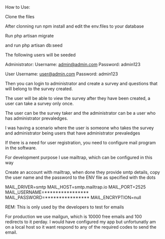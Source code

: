 How to Use:

Clone the files

After clonning run npm install and edit the env.files to your database

Run php artisan migrate

and run php artisan db:seed 

The following users will be seeded 

Administrator:
Username: admin@admin.com
Password: admin123

User
Username: user@admin.com
Password: admin123

Then you can login to administrator and create a survey and questions that will belong to the survey created.

The user will be able to view the survey after they have been created, a user can take a survey only once.


The user can be the survey taker and the administrator can be a user who has administrator prevaledges.

I was having a scenario where the user is someone who takes the survey and administrator being users that have administrator prevaledges 

If there is a need for user registration, you need to configure mail program in the software.

For development purpose I use mailtrap, which can be configured in this way

Create an account with mailtrap, when done they provide smtp details, copy the user name and the password to the ENV file as specified
with the dots 

MAIL_DRIVER=smtp
MAIL_HOST=smtp.mailtrap.io
MAIL_PORT=2525
MAIL_USERNAME=****************
MAIL_PASSWORD=****************
MAIL_ENCRYPTION=null

REM: This is only used by the developers to test for emails

For production we use mailgun, which is 10000 free emails and 100 redirects to it perday. I would have configured my app but unfortunatly am on a local host so it want respond to any of the required codes to send the email.





 
 
